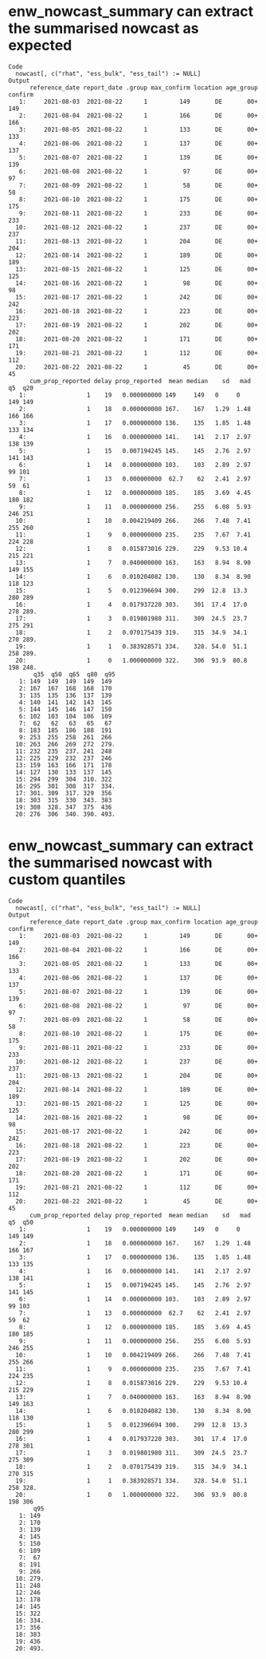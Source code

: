 # enw_nowcast_summary can extract the summarised nowcast as expected

    Code
      nowcast[, c("rhat", "ess_bulk", "ess_tail") := NULL]
    Output
          reference_date report_date .group max_confirm location age_group confirm
       1:     2021-08-03  2021-08-22      1         149       DE       00+     149
       2:     2021-08-04  2021-08-22      1         166       DE       00+     166
       3:     2021-08-05  2021-08-22      1         133       DE       00+     133
       4:     2021-08-06  2021-08-22      1         137       DE       00+     137
       5:     2021-08-07  2021-08-22      1         139       DE       00+     139
       6:     2021-08-08  2021-08-22      1          97       DE       00+      97
       7:     2021-08-09  2021-08-22      1          58       DE       00+      58
       8:     2021-08-10  2021-08-22      1         175       DE       00+     175
       9:     2021-08-11  2021-08-22      1         233       DE       00+     233
      10:     2021-08-12  2021-08-22      1         237       DE       00+     237
      11:     2021-08-13  2021-08-22      1         204       DE       00+     204
      12:     2021-08-14  2021-08-22      1         189       DE       00+     189
      13:     2021-08-15  2021-08-22      1         125       DE       00+     125
      14:     2021-08-16  2021-08-22      1          98       DE       00+      98
      15:     2021-08-17  2021-08-22      1         242       DE       00+     242
      16:     2021-08-18  2021-08-22      1         223       DE       00+     223
      17:     2021-08-19  2021-08-22      1         202       DE       00+     202
      18:     2021-08-20  2021-08-22      1         171       DE       00+     171
      19:     2021-08-21  2021-08-22      1         112       DE       00+     112
      20:     2021-08-22  2021-08-22      1          45       DE       00+      45
          cum_prop_reported delay prop_reported  mean median    sd   mad  q5  q20
       1:                 1    19   0.000000000 149     149   0     0    149 149 
       2:                 1    18   0.000000000 167.    167   1.29  1.48 166 166 
       3:                 1    17   0.000000000 136.    135   1.85  1.48 133 134 
       4:                 1    16   0.000000000 141.    141   2.17  2.97 138 139 
       5:                 1    15   0.007194245 145.    145   2.76  2.97 141 143 
       6:                 1    14   0.000000000 103.    103   2.89  2.97  99 101 
       7:                 1    13   0.000000000  62.7    62   2.41  2.97  59  61 
       8:                 1    12   0.000000000 185.    185   3.69  4.45 180 182 
       9:                 1    11   0.000000000 256.    255   6.08  5.93 246 251 
      10:                 1    10   0.004219409 266.    266   7.48  7.41 255 260 
      11:                 1     9   0.000000000 235.    235   7.67  7.41 224 228 
      12:                 1     8   0.015873016 229.    229   9.53 10.4  215 221 
      13:                 1     7   0.040000000 163.    163   8.94  8.90 149 155 
      14:                 1     6   0.010204082 130.    130   8.34  8.90 118 123 
      15:                 1     5   0.012396694 300.    299  12.8  13.3  280 289 
      16:                 1     4   0.017937220 303.    301  17.4  17.0  278 289.
      17:                 1     3   0.019801980 311.    309  24.5  23.7  275 291 
      18:                 1     2   0.070175439 319.    315  34.9  34.1  270 289.
      19:                 1     1   0.383928571 334.    328. 54.0  51.1  258 289.
      20:                 1     0   1.000000000 322.    306  93.9  80.8  198 248.
           q35  q50  q65  q80  q95
       1: 149  149  149  149  149 
       2: 167  167  168  168  170 
       3: 135  135  136  137  139 
       4: 140  141  142  143  145 
       5: 144  145  146  147  150 
       6: 102  103  104  106  109 
       7:  62   62   63   65   67 
       8: 183  185  186  188  191 
       9: 253  255  258  261  266 
      10: 263  266  269  272  279.
      11: 232  235  237. 241  248 
      12: 225  229  232  237  246 
      13: 159  163  166  171  178 
      14: 127  130  133  137  145 
      15: 294  299  304  310. 322 
      16: 295  301  308  317  334.
      17: 301. 309  317. 329  356 
      18: 303  315  330  343. 383 
      19: 308  328. 347  375  436 
      20: 276  306  340. 390. 493.

# enw_nowcast_summary can extract the summarised nowcast with custom quantiles

    Code
      nowcast[, c("rhat", "ess_bulk", "ess_tail") := NULL]
    Output
          reference_date report_date .group max_confirm location age_group confirm
       1:     2021-08-03  2021-08-22      1         149       DE       00+     149
       2:     2021-08-04  2021-08-22      1         166       DE       00+     166
       3:     2021-08-05  2021-08-22      1         133       DE       00+     133
       4:     2021-08-06  2021-08-22      1         137       DE       00+     137
       5:     2021-08-07  2021-08-22      1         139       DE       00+     139
       6:     2021-08-08  2021-08-22      1          97       DE       00+      97
       7:     2021-08-09  2021-08-22      1          58       DE       00+      58
       8:     2021-08-10  2021-08-22      1         175       DE       00+     175
       9:     2021-08-11  2021-08-22      1         233       DE       00+     233
      10:     2021-08-12  2021-08-22      1         237       DE       00+     237
      11:     2021-08-13  2021-08-22      1         204       DE       00+     204
      12:     2021-08-14  2021-08-22      1         189       DE       00+     189
      13:     2021-08-15  2021-08-22      1         125       DE       00+     125
      14:     2021-08-16  2021-08-22      1          98       DE       00+      98
      15:     2021-08-17  2021-08-22      1         242       DE       00+     242
      16:     2021-08-18  2021-08-22      1         223       DE       00+     223
      17:     2021-08-19  2021-08-22      1         202       DE       00+     202
      18:     2021-08-20  2021-08-22      1         171       DE       00+     171
      19:     2021-08-21  2021-08-22      1         112       DE       00+     112
      20:     2021-08-22  2021-08-22      1          45       DE       00+      45
          cum_prop_reported delay prop_reported  mean median    sd   mad  q5  q50
       1:                 1    19   0.000000000 149     149   0     0    149 149 
       2:                 1    18   0.000000000 167.    167   1.29  1.48 166 167 
       3:                 1    17   0.000000000 136.    135   1.85  1.48 133 135 
       4:                 1    16   0.000000000 141.    141   2.17  2.97 138 141 
       5:                 1    15   0.007194245 145.    145   2.76  2.97 141 145 
       6:                 1    14   0.000000000 103.    103   2.89  2.97  99 103 
       7:                 1    13   0.000000000  62.7    62   2.41  2.97  59  62 
       8:                 1    12   0.000000000 185.    185   3.69  4.45 180 185 
       9:                 1    11   0.000000000 256.    255   6.08  5.93 246 255 
      10:                 1    10   0.004219409 266.    266   7.48  7.41 255 266 
      11:                 1     9   0.000000000 235.    235   7.67  7.41 224 235 
      12:                 1     8   0.015873016 229.    229   9.53 10.4  215 229 
      13:                 1     7   0.040000000 163.    163   8.94  8.90 149 163 
      14:                 1     6   0.010204082 130.    130   8.34  8.90 118 130 
      15:                 1     5   0.012396694 300.    299  12.8  13.3  280 299 
      16:                 1     4   0.017937220 303.    301  17.4  17.0  278 301 
      17:                 1     3   0.019801980 311.    309  24.5  23.7  275 309 
      18:                 1     2   0.070175439 319.    315  34.9  34.1  270 315 
      19:                 1     1   0.383928571 334.    328. 54.0  51.1  258 328.
      20:                 1     0   1.000000000 322.    306  93.9  80.8  198 306 
           q95
       1: 149 
       2: 170 
       3: 139 
       4: 145 
       5: 150 
       6: 109 
       7:  67 
       8: 191 
       9: 266 
      10: 279.
      11: 248 
      12: 246 
      13: 178 
      14: 145 
      15: 322 
      16: 334.
      17: 356 
      18: 383 
      19: 436 
      20: 493.

